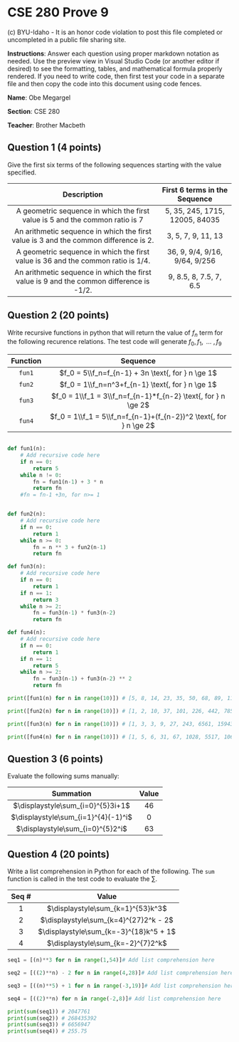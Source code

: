 # CSE 280 Prove 9

(c) BYU-Idaho - It is an honor code violation to post this
file completed or uncompleted in a public file sharing site.

**Instructions**: Answer each question using proper markdown notation as needed.  Use the preview view in Visual Studio Code (or another editor if desired) to see the formatting, tables, and mathematical formula properly rendered.  If you need to write code, then first test your code in a separate file and then copy the code into this document using code fences. 

**Name**: Obe Megargel

**Section**: CSE 280

**Teacher**: Brother Macbeth

## Question 1 (4 points)

Give the first six terms of the following sequences starting with the value specified.

|Description|First 6 terms in the Sequence|
|:-:|:-:|
|A geometric sequence in which the first value is 5 and the common ratio is 7|5, 35, 245, 1715, 12005, 84035|
|An arithmetic sequence in which the first value is 3 and the common difference is 2.|3, 5, 7, 9, 11, 13|
|A geometric sequence in which the first value is 36 and the common ratio is 1/4.|36, 9, 9/4, 9/16, 9/64, 9/256 |
|An arithmetic sequence in which the first value is 9 and the common difference is -1/2.|9, 8.5, 8, 7.5, 7, 6.5|

## Question 2 (20 points)

Write recursive functions in python that will return the value of $f_n$ term for the following recurence relations.  The test code will generate $f_0, f_1, \text{ ... } , f_9$

|Function|Sequence|
|:-:|:-:|
|`fun1`|$f_0 = 5\\f_n=f_{n-1} + 3n \text{, for } n \ge 1$|
|`fun2`|$f_0 = 1\\f_n=n^3+f_{n-1} \text{, for } n \ge 1$|
|`fun3`|$f_0 = 1\\f_1 = 3\\f_n=f_{n-1}*f_{n-2} \text{, for } n \ge 2$|
|`fun4`|$f_0 = 1\\f_1 = 5\\f_n=f_{n-1}+(f_{n-2})^2 \text{, for } n \ge 2$|

```python

def fun1(n):
    # Add recursive code here
    if n == 0:
        return 5
    while n != 0:
        fn = fun1(n-1) + 3 * n
        return fn
    #fn = fn-1 +3n, for n>= 1


def fun2(n):
    # Add recursive code here
    if n == 0:
        return 1
    while n >= 0:
        fn = n ** 3 + fun2(n-1)
        return fn

def fun3(n):
    # Add recursive code here
    if n == 0:
        return 1
    if n == 1:
        return 3
    while n >= 2:
        fn = fun3(n-1) * fun3(n-2)
        return fn

def fun4(n):
    # Add recursive code here
    if n == 0:
        return 1
    if n == 1:
        return 5
    while n >= 2:
        fn = fun3(n-1) + fun3(n-2) ** 2
        return fn

print([fun1(n) for n in range(10)]) # [5, 8, 14, 23, 35, 50, 68, 89, 113, 140]

print([fun2(n) for n in range(10)]) # [1, 2, 10, 37, 101, 226, 442, 785, 1297, 2026]

print([fun3(n) for n in range(10)]) # [1, 3, 3, 9, 27, 243, 6561, 1594323, 10460353203, 16677181699666569]

print([fun4(n) for n in range(10)]) # [1, 5, 6, 31, 67, 1028, 5517, 1062301, 31499590, 1128514914191]

```

## Question 3 (6 points)

Evaluate the following sums manually:

|Summation|Value|
|:-:|:-:|
|$\displaystyle\sum_{i=0}^{5}3i+1$|46|
|$\displaystyle\sum_{i=1}^{4}(-1)^i$|0|
|$\displaystyle\sum_{i=0}^{5}2^i$|63|

## Question 4 (20 points)

Write a list comprehension in Python for each of the following.  The `sum` function is called in the test code to evaluate the $\sum$.

|Seq #|Value|
|:-:|:-:|
|1|$\displaystyle\sum_{k=1}^{53}k^3$|
|2|$\displaystyle\sum_{k=4}^{27}2^k - 2$|
|3|$\displaystyle\sum_{k=-3}^{18}k^5 + 1$|
|4|$\displaystyle\sum_{k=-2}^{7}2^k$|

```python
seq1 = [(n)**3 for n in range(1,54)]# Add list comprehension here

seq2 = [((2)**n) - 2 for n in range(4,28)]# Add list comprehension here # put 28 instead of 27 because it only goes to the one before last in range

seq3 = [((n)**5) + 1 for n in range(-3,19)]# Add list comprehension here

seq4 = [((2)**n) for n in range(-2,8)]# Add list comprehension here

print(sum(seq1)) # 2047761
print(sum(seq2)) # 268435392
print(sum(seq3)) # 6656947
print(sum(seq4)) # 255.75
```